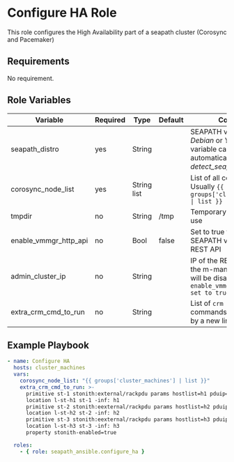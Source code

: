 # Configure HA Role

This role configures the High Availability part of a seapath cluster (Corosync and Pacemaker)

## Requirements

No requirement.

## Role Variables

| Variable                | Required | Type        | Default | Comments                                                                       |
|-------------------------|----------|-------------|---------|--------------------------------------------------------------------------------|
| seapath_distro          | yes      | String      |         | SEAPATH variant. *CentOS*, *Debian* or *Yocto*. The variable can be set automatically using the *detect_seapath_distro role* |
| corosync_node_list      | yes      | String list |         | List of all corosync nodes. Usually `{{ groups['cluster_machines'] \| list }}` |
| tmpdir                  | no       | String      | /tmp    | Temporary directory path to use                                                |
| enable_vmmgr_http_api   | no       | Bool        | false   | Set to true to enable SEAPATH vm-manager REST API                              |
| admin_cluster_ip        | no       | String      |         | IP of the REST API. If not set the m-manager REST API will be disabled even if `enable_vmmgr_http_api is set to true` |
| extra_crm_cmd_to_run    | no       | String      |         | List of `crm configure` commands to run separate by a new line.                |

## Example Playbook

```yaml
- name: Configure HA
  hosts: cluster_machines
  vars:
    corosync_node_list: "{{ groups['cluster_machines'] | list }}"
    extra_crm_cmd_to_run: >-
      primitive st-1 stonith:external/rackpdu params hostlist=h1 pduip=192.168.3.127
      location l-st-h1 st-1 -inf: h1
      primitive st-2 stonith:eexternal/rackpdu params hostlist=h2 pduip=192.168.3.128
      location l-st-h2 st-2 -inf: h2
      primitive st-3 stonith:eexternal/rackpdu params hostlist=h3 pduip=192.168.3.129
      location l-st-h3 st-3 -inf: h3
      property stonith-enabled=true

  roles:
    - { role: seapath_ansible.configure_ha }
```
